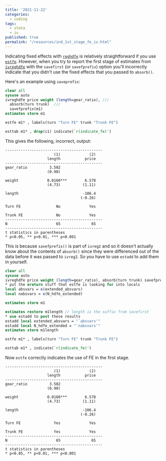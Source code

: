 ```yaml
---
title: '2021-11-22'
categories:
  - coding
tags:
  - stata 
  - iv
published: true
permalink: "/resources/ind_1st_stage_fe_iv.html"
---
```


Indicating fixed effects with
[`reghdfe`](http://scorreia.com/software/reghdfe/faq.html) is relatively
straightforward if you use
[`estfe`](http://scorreia.com/software/reghdfe/faq.html#how-can-i-combine-reghdfe-with-esttab-or-estout).
However, when you try to report the first stage of estimates from
[`ivreghdfe`](https://github.com/sergiocorreia/ivreghdfe) with the `savefirst`
(or `savefprefix`) option you'll incorrectly indicate that you didn't use the
fixed effects that you passed to `absorb()`.

Here's an example using `saveprefix`:

```Stata
clear all
sysuse auto
ivreghdfe price weight (length=gear_ratio), ///
  absorb(turn trunk)  ///
  savefprefix(m1)
estimates store m1

estfe m1* , labels(turn "Turn FE" trunk "Trunk FE")

esttab m1* , drop(c1) indicate(`r(indicate_fe)')
```


This gives the following, incorrect, output:

```
--------------------------------------------
                      (1)             (2)   
                   length           price   
--------------------------------------------
gear_ratio          3.502                   
                   (0.90)                   

weight             0.0160***        6.578   
                   (4.73)          (1.11)   

length                             -106.4   
                                  (-0.26)   

Turn FE                No             Yes   

Trunk FE               No             Yes   
--------------------------------------------
N                      65              65   
--------------------------------------------
t statistics in parentheses
* p<0.05, ** p<0.01, *** p<0.001
```

This is because `savefprefix()` is part of `ivreg2` and so it doesn't actually
know about the contents of `absorb()` since they were differenced out of the
data before it was passed to `ivreg2`. So you have to use `estadd` to add them
in yourself.

```Stata
clear all
sysuse auto
ivreghdfe price weight (length=gear_ratio), absorb(turn trunk) savefprefix(m1)
* put the ereturn stuff that estfe is looking for into locals
local absvars = e(extended_absvars)
local nabsvars = e(N_hdfe_extended)

estimates store m1

estimates restore m1length // length is the suffix from savefirst
* use estadd to post these results
estadd local extended_absvars = "`absvars'"
estadd local N_hdfe_extended = "`nabsvars'"
estimates store m1length

estfe m1* , labels(turn "Turn FE" trunk "Trunk FE")

esttab m1* , indicate(`r(indicate_fe)')
```

Now `estfe` correctly indicates the use of FE in the first stage.

```
--------------------------------------------
                      (1)             (2)   
                   length           price   
--------------------------------------------
gear_ratio          3.502                   
                   (0.90)                   

weight             0.0160***        6.578   
                   (4.73)          (1.11)   

length                             -106.4   
                                  (-0.26)   

Turn FE               Yes             Yes   

Trunk FE              Yes             Yes   
--------------------------------------------
N                      65              65   
--------------------------------------------
t statistics in parentheses
* p<0.05, ** p<0.01, *** p<0.001

```
